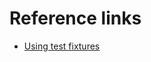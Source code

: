 # Reference links
* [Using test fixtures](https://docs.gradle.org/current/userguide/java_testing.html#sec:java_test_fixtures)